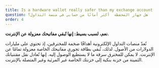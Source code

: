 ```yaml
---
title: Is a hardware wallet really safer than my exchange account
question: هل جهاز المحفظة  أكثر أمانًا من حسابي في منصة التداول؟
order: 4
---
```

**نعم، لسبب بسيط: إنها تُبقي مفاتيحك معزولة عن الإنترنت.**

تُعدّ منصات التداول الإلكترونية أهدافًا ضخمة للمخترقين، إذ تحتوي على مليارات الدولارات من الأصول. لذلك، تُبقي بطاقة تجوري مفاتيحك الخاصة معزولة تمامًا عن الإنترنت. لا يمكن للمخترق سرقة ما لا يستطيع الوصول إليه. إنها تُعادل نقل مقتنياتك الثمينة من خزنة بنكية إلى خزنتك الخاصة غير المرئية وغير المتصلة بالإنترنت.
